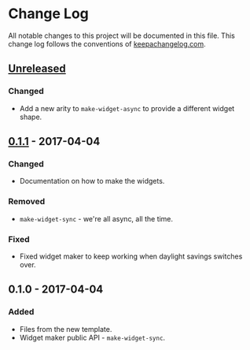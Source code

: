 # Change Log
All notable changes to this project will be documented in this file. This change log follows the conventions of [keepachangelog.com](http://keepachangelog.com/).

## [Unreleased]
### Changed
- Add a new arity to `make-widget-async` to provide a different widget shape.

## [0.1.1] - 2017-04-04
### Changed
- Documentation on how to make the widgets.

### Removed
- `make-widget-sync` - we're all async, all the time.

### Fixed
- Fixed widget maker to keep working when daylight savings switches over.

## 0.1.0 - 2017-04-04
### Added
- Files from the new template.
- Widget maker public API - `make-widget-sync`.

[Unreleased]: https://github.com/your-name/robosight-sample/compare/0.1.1...HEAD
[0.1.1]: https://github.com/your-name/robosight-sample/compare/0.1.0...0.1.1
